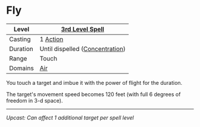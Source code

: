 # Fly

| Level    | [3rd Level Spell](3rd%20Level%20Spells.md)                            |
| -------- | --------------------------------------------------------------------- |
| Casting  | 1 [Action](../../../../Game%20Procedures/Core%20Procedures/Action.md) |
| Duration | Until dispelled ([Concentration](../../Concentration.md))             |
| Range    | Touch                                                                 |
| Domains  | [Air](../../Spell%20Domains/Air.md)                                   |

You touch a target and imbue it with the power of flight for the duration.

The target's movement speed becomes 120 feet (with full 6 degrees of freedom in 3-d space).

---
*Upcast: Can affect 1 additional target per spell level*
